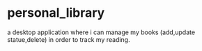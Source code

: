 # personal_library
 a desktop application where i can manage my books (add,update statue,delete) in order to track my reading. 
